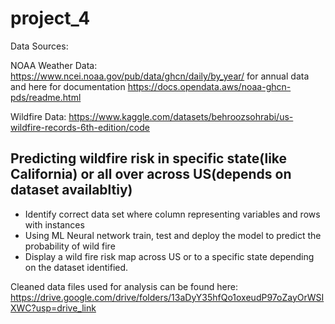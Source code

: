 # project_4

Data Sources:

NOAA Weather Data: https://www.ncei.noaa.gov/pub/data/ghcn/daily/by_year/ for annual data and here for documentation https://docs.opendata.aws/noaa-ghcn-pds/readme.html

Wildfire Data: https://www.kaggle.com/datasets/behroozsohrabi/us-wildfire-records-6th-edition/code


## Predicting wildfire risk in specific state(like California) or all over across US(depends on dataset availabltiy)
* Identify correct data set where column representing variables and rows with instances
* Using ML Neural network train, test and deploy the model to predict the probability of wild fire
* Display a wild fire risk map across US or to a specific state depending on the dataset identified.


Cleaned data files used for analysis can be found here: https://drive.google.com/drive/folders/13aDyY35hfQo1oxeudP97oZayOrWSIXWC?usp=drive_link
